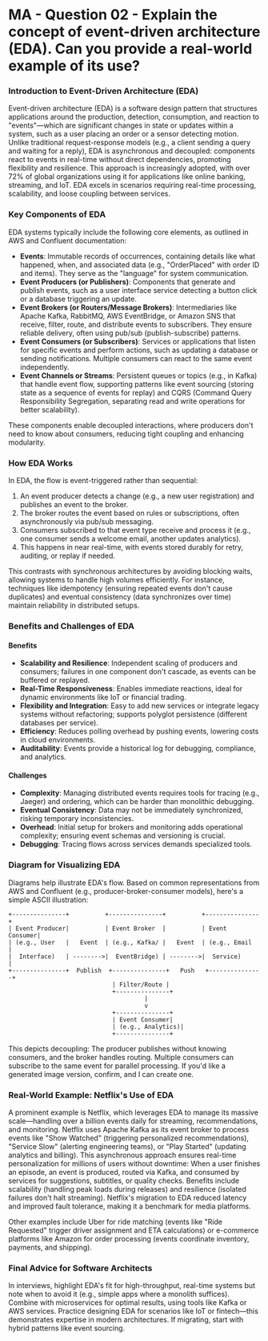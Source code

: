 # MA - Question 02 - Explain the concept of event-driven architecture (EDA). Can you provide a real-world example of its use?

### Introduction to Event-Driven Architecture (EDA)

Event-driven architecture (EDA) is a software design pattern that structures applications around the production, detection, consumption, and reaction to "events"—which are significant changes in state or updates within a system, such as a user placing an order or a sensor detecting motion. Unlike traditional request-response models (e.g., a client sending a query and waiting for a reply), EDA is asynchronous and decoupled: components react to events in real-time without direct dependencies, promoting flexibility and resilience. This approach is increasingly adopted, with over 72% of global organizations using it for applications like online banking, streaming, and IoT. EDA excels in scenarios requiring real-time processing, scalability, and loose coupling between services.

### Key Components of EDA

EDA systems typically include the following core elements, as outlined in AWS and Confluent documentation:

- **Events**: Immutable records of occurrences, containing details like what happened, when, and associated data (e.g., "OrderPlaced" with order ID and items). They serve as the "language" for system communication.
- **Event Producers (or Publishers)**: Components that generate and publish events, such as a user interface service detecting a button click or a database triggering an update.
- **Event Brokers (or Routers/Message Brokers)**: Intermediaries like Apache Kafka, RabbitMQ, AWS EventBridge, or Amazon SNS that receive, filter, route, and distribute events to subscribers. They ensure reliable delivery, often using pub/sub (publish-subscribe) patterns.
- **Event Consumers (or Subscribers)**: Services or applications that listen for specific events and perform actions, such as updating a database or sending notifications. Multiple consumers can react to the same event independently.
- **Event Channels or Streams**: Persistent queues or topics (e.g., in Kafka) that handle event flow, supporting patterns like event sourcing (storing state as a sequence of events for replay) and CQRS (Command Query Responsibility Segregation, separating read and write operations for better scalability).

These components enable decoupled interactions, where producers don't need to know about consumers, reducing tight coupling and enhancing modularity.

### How EDA Works

In EDA, the flow is event-triggered rather than sequential:

1. An event producer detects a change (e.g., a new user registration) and publishes an event to the broker.
2. The broker routes the event based on rules or subscriptions, often asynchronously via pub/sub messaging.
3. Consumers subscribed to that event type receive and process it (e.g., one consumer sends a welcome email, another updates analytics).
4. This happens in near real-time, with events stored durably for retry, auditing, or replay if needed.

This contrasts with synchronous architectures by avoiding blocking waits, allowing systems to handle high volumes efficiently. For instance, techniques like idempotency (ensuring repeated events don't cause duplicates) and eventual consistency (data synchronizes over time) maintain reliability in distributed setups.

### Benefits and Challenges of EDA

#### Benefits
- **Scalability and Resilience**: Independent scaling of producers and consumers; failures in one component don't cascade, as events can be buffered or replayed.
- **Real-Time Responsiveness**: Enables immediate reactions, ideal for dynamic environments like IoT or financial trading.
- **Flexibility and Integration**: Easy to add new services or integrate legacy systems without refactoring; supports polyglot persistence (different databases per service).
- **Efficiency**: Reduces polling overhead by pushing events, lowering costs in cloud environments.
- **Auditability**: Events provide a historical log for debugging, compliance, and analytics.

#### Challenges
- **Complexity**: Managing distributed events requires tools for tracing (e.g., Jaeger) and ordering, which can be harder than monolithic debugging.
- **Eventual Consistency**: Data may not be immediately synchronized, risking temporary inconsistencies.
- **Overhead**: Initial setup for brokers and monitoring adds operational complexity; ensuring event schemas and versioning is crucial.
- **Debugging**: Tracing flows across services demands specialized tools.

### Diagram for Visualizing EDA

Diagrams help illustrate EDA's flow. Based on common representations from AWS and Confluent (e.g., producer-broker-consumer models), here's a simple ASCII illustration:

```
+---------------+          +---------------+          +---------------+
| Event Producer|          | Event Broker  |          | Event Consumer|
| (e.g., User   |   Event  | (e.g., Kafka/ |   Event  | (e.g., Email  |
|  Interface)   | -------->|  EventBridge) | -------->|  Service)     |
+---------------+  Publish  +---------------+   Push   +---------------+
                             | Filter/Route |
                             +---------------+
                                      |
                                      v
                             +---------------+
                             | Event Consumer|
                             | (e.g., Analytics)|
                             +---------------+
```
This depicts decoupling: The producer publishes without knowing consumers, and the broker handles routing. Multiple consumers can subscribe to the same event for parallel processing. If you'd like a generated image version, confirm, and I can create one.

### Real-World Example: Netflix's Use of EDA

A prominent example is Netflix, which leverages EDA to manage its massive scale—handling over a billion events daily for streaming, recommendations, and monitoring. Netflix uses Apache Kafka as its event broker to process events like "Show Watched" (triggering personalized recommendations), "Service Slow" (alerting engineering teams), or "Play Started" (updating analytics and billing). This asynchronous approach ensures real-time personalization for millions of users without downtime: When a user finishes an episode, an event is produced, routed via Kafka, and consumed by services for suggestions, subtitles, or quality checks. Benefits include scalability (handling peak loads during releases) and resilience (isolated failures don't halt streaming). Netflix's migration to EDA reduced latency and improved fault tolerance, making it a benchmark for media platforms.

Other examples include Uber for ride matching (events like "Ride Requested" trigger driver assignment and ETA calculations) or e-commerce platforms like Amazon for order processing (events coordinate inventory, payments, and shipping).

### Final Advice for Software Architects
In interviews, highlight EDA's fit for high-throughput, real-time systems but note when to avoid it (e.g., simple apps where a monolith suffices). Combine with microservices for optimal results, using tools like Kafka or AWS services. Practice designing EDA for scenarios like IoT or fintech—this demonstrates expertise in modern architectures. If migrating, start with hybrid patterns like event sourcing. 